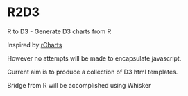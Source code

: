 R2D3
====

R to D3 - Generate D3 charts from R

Inspired by [rCharts](http://rcharts.io)

However no attempts will be made to encapsulate javascript.

Current aim is to produce a collection of D3 html templates.

Bridge from R will be accomplished using Whisker
